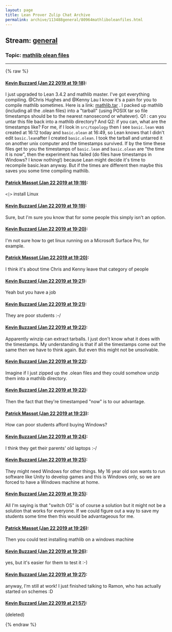 ```yaml
---
layout: page
title: Lean Prover Zulip Chat Archive 
permalink: archive/113488general/80964mathliboleanfiles.html
---
```


## Stream: [general](index.html)
### Topic: [mathlib olean files](80964mathliboleanfiles.html)

---


{% raw %}
#### [ Kevin Buzzard (Jan 22 2019 at 19:18)](https://leanprover.zulipchat.com/#narrow/stream/113488-general/topic/mathlib%20olean%20files/near/156626057):
<p>I just upgraded to Lean 3.4.2 and mathlib master. I've got everything compiling. <span class="user-mention" data-user-id="110044">@Chris Hughes</span>  and <span class="user-mention" data-user-id="110064">@Kenny Lau</span> I know it's a pain for you to compile mathlib sometimes. Here is a link: <a href="http://wwwf.imperial.ac.uk/~buzzard/xena/mathlib.tar" target="_blank" title="http://wwwf.imperial.ac.uk/~buzzard/xena/mathlib.tar">mathlib.tar</a>  . I packed up mathlib (including all the .olean files) into a "tarball" (using POSIX tar so file timestamps should be to the nearest nanosecond or whatever). Q1 : can you untar this file back into a mathlib directory? And Q2: if you can, what are the timestamps like? For me, if I look in <code>src/topology</code> then I see <code>basic.lean</code> was created at 16:12 today and <code>basic.olean</code> at 16:49, so Lean knows that I didn't edit <code>basic.lean</code>after I created <code>basic.olean</code>. I took the tarball and untarred it on another unix computer and the timestamps survived. If by the time these files get to you the timestamps of <code>basic.lean</code> and <code>basic.olean</code> are "the time it is now", then the experiment has failed (do files have timestamps in Windows? I know nothing!) because Lean might decide it's time to recompile basic.lean anyway. But if the times are different then maybe this saves you some time compiling mathlib.</p>

#### [ Patrick Massot (Jan 22 2019 at 19:19)](https://leanprover.zulipchat.com/#narrow/stream/113488-general/topic/mathlib%20olean%20files/near/156626147):
<p><code>&lt;|&gt;</code> install Linux</p>

#### [ Kevin Buzzard (Jan 22 2019 at 19:19)](https://leanprover.zulipchat.com/#narrow/stream/113488-general/topic/mathlib%20olean%20files/near/156626177):
<p>Sure, but I'm sure you know that for some people this simply isn't an option.</p>

#### [ Kevin Buzzard (Jan 22 2019 at 19:20)](https://leanprover.zulipchat.com/#narrow/stream/113488-general/topic/mathlib%20olean%20files/near/156626241):
<p>I'm not sure how to get linux running on a Microsoft Surface Pro, for example.</p>

#### [ Patrick Massot (Jan 22 2019 at 19:20)](https://leanprover.zulipchat.com/#narrow/stream/113488-general/topic/mathlib%20olean%20files/near/156626256):
<p>I think it's about time Chris and Kenny leave that category of people</p>

#### [ Kevin Buzzard (Jan 22 2019 at 19:21)](https://leanprover.zulipchat.com/#narrow/stream/113488-general/topic/mathlib%20olean%20files/near/156626289):
<p>Yeah but you have a job</p>

#### [ Kevin Buzzard (Jan 22 2019 at 19:21)](https://leanprover.zulipchat.com/#narrow/stream/113488-general/topic/mathlib%20olean%20files/near/156626302):
<p>They are poor students :-/</p>

#### [ Kevin Buzzard (Jan 22 2019 at 19:22)](https://leanprover.zulipchat.com/#narrow/stream/113488-general/topic/mathlib%20olean%20files/near/156626391):
<p>Apparently winzip can extract tarballs. I just don't know what it does with the timestamps. My understanding is that if all the timestamps come out the same then we have to think again. But even this might not be unsolvable.</p>

#### [ Kevin Buzzard (Jan 22 2019 at 19:22)](https://leanprover.zulipchat.com/#narrow/stream/113488-general/topic/mathlib%20olean%20files/near/156626410):
<p>Imagine if I just zipped up the .olean files and they could somehow unzip them into a mathlib directory.</p>

#### [ Kevin Buzzard (Jan 22 2019 at 19:22)](https://leanprover.zulipchat.com/#narrow/stream/113488-general/topic/mathlib%20olean%20files/near/156626456):
<p>Then the fact that they're timestamped "now" is to our advantage.</p>

#### [ Patrick Massot (Jan 22 2019 at 19:23)](https://leanprover.zulipchat.com/#narrow/stream/113488-general/topic/mathlib%20olean%20files/near/156626502):
<p>How can poor students afford buying Windows?</p>

#### [ Kevin Buzzard (Jan 22 2019 at 19:24)](https://leanprover.zulipchat.com/#narrow/stream/113488-general/topic/mathlib%20olean%20files/near/156626598):
<p>I think they get their parents' old laptops :-/</p>

#### [ Kevin Buzzard (Jan 22 2019 at 19:25)](https://leanprover.zulipchat.com/#narrow/stream/113488-general/topic/mathlib%20olean%20files/near/156626652):
<p>They might need Windows for other things. My 16 year old son wants to run software like Unity to develop games and this is Windows only, so we are forced to have a Windows machine at home.</p>

#### [ Kevin Buzzard (Jan 22 2019 at 19:25)](https://leanprover.zulipchat.com/#narrow/stream/113488-general/topic/mathlib%20olean%20files/near/156626729):
<p>All I'm saying is that "switch OS" is of course a solution but it might not be a solution that works for everyone. If we could figure out a way to save my students some time then this would be advantageous for me.</p>

#### [ Patrick Massot (Jan 22 2019 at 19:26)](https://leanprover.zulipchat.com/#narrow/stream/113488-general/topic/mathlib%20olean%20files/near/156626803):
<p>Then you could test installing mathlib on a windows machine</p>

#### [ Kevin Buzzard (Jan 22 2019 at 19:26)](https://leanprover.zulipchat.com/#narrow/stream/113488-general/topic/mathlib%20olean%20files/near/156626829):
<p>yes, but it's easier for them to test it :-)</p>

#### [ Kevin Buzzard (Jan 22 2019 at 19:27)](https://leanprover.zulipchat.com/#narrow/stream/113488-general/topic/mathlib%20olean%20files/near/156626901):
<p>anyway, I'm still at work! I just finished talking to Ramon, who has actually started on schemes :D</p>

#### [ Kevin Buzzard (Jan 22 2019 at 21:57)](https://leanprover.zulipchat.com/#narrow/stream/113488-general/topic/mathlib%20olean%20files/near/156638858):
<p>(deleted)</p>


{% endraw %}

